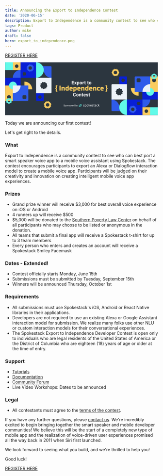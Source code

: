 ```yaml
---
title: Announcing the Export to Independence Contest
date: '2020-06-15'
description: Export to Independence is a community contest to see who can best port a smart speak voice app to a mobile voice assistant using Spokestack. The contest includes prizes totaling $5000. $5000 will also be given to charity.
tags: Product
author: mike
draft: false
hero: export_to_independence.png
---
```


[REGISTER HERE](https://docs.google.com/forms/d/e/1FAIpQLSfXBFTLuyK8BWIFThCRNxMZwjgWBhVtE5EsCuQkvtaDaVvRqw/viewform?usp=sf_link)

![Export to Independence Contest](./export_to_independence.png)

Today we are announcing our first contest!

Let's get right to the details.

### What

Export to Independence is a community contest to see who can best port a smart speaker voice app to a mobile voice assistant using Spokestack. The contest encourages participants to export an Alexa or Dialogflow interaction model to create a mobile voice app. Participants will be judged on their creativity and innovation on creating intelligent mobile voice app experiences.

### Prizes

- Grand prize winner will receive \$3,000 for best overall voice experience on iOS or Android
- 4 runners up will receive \$500
- \$5,000 will be donated to the [Southern Poverty Law Center](https://donate.splcenter.org/) on behalf of all participants who may choose to be listed or anonymous in the donation.
- All teams that submit a final app will receive a Spokestack t-shirt for up to 3 team members
- Every person who enters and creates an account will receive a Spokestack Smiley Facemask

### Dates - Extended!

- Contest officially starts Monday, June 15th
- Submissions must be submitted by Tuesday, September 15th
- Winners will be announced Thursday, October 1st

### Requirements

- All submissions must use Spokestack's iOS, Android or React Native libraries in their applications.
- Developers are not required to use an existing Alexa or Google Assistant interaction model for submission. We realize many folks use other NLU or custom interaction models for their conversational experiences.
- The Spokestack Export to Independence Developer Contest is open only to individuals who are legal residents of the United States of America or the District of Columbia who are eighteen (18) years of age or older at the time of entry.

### Support

- [Tutorials](/tutorials)
- [Documentation](/docs)
- [Community Forum](https://forum.spokestack.io/)
- Live Video Workshops: Dates to be announced

### Legal

- All contestants must agree to the [terms of the contest](/contest-rules).

If you have any further questions, please [contact us](mailto:hello@spokestack.io). We're incredibly excited to begin bringing together the smart speaker and mobile developer communities! We believe this will be the start of a completely new type of mobile app and the realization of voice-driven user experiences promised all the way back in 2011 when Siri first launched.

We look forward to seeing what you build, and we're thrilled to help you!

Good luck!

[REGISTER HERE](https://docs.google.com/forms/d/e/1FAIpQLSfXBFTLuyK8BWIFThCRNxMZwjgWBhVtE5EsCuQkvtaDaVvRqw/viewform?usp=sf_link)
